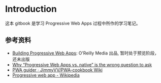 # Introduction

这本 gitbook 是学习 Progressive Web Apps 过程中所作的学习笔记。

## 参考资料

- [Building Progressive Web Apps](http://shop.oreilly.com/product/0636920052067.do): O'Reilly
  Media 出品, 暂时处于预览阶段，还未出版
- [Why “Progressive Web Apps vs. native” is the wrong question to ask](https://medium.com/dev-channel/why-progressive-web-apps-vs-native-is-the-wrong-question-to-ask-fb8555addcbb)
- [PWA guider · JimmyVV/PWA-cookbook Wiki](https://github.com/JimmyVV/PWA-cookbook/wiki/PWA-guider)
- [Progressive web app - Wikipedia](https://www.wikiwand.com/en/Progressive_web_app)
